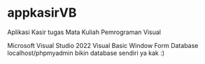 # appkasirVB
Aplikasi Kasir tugas Mata Kuliah Pemrograman Visual 


Microsoft Visual Studio 2022
Visual Basic
Window Form
Database localhost/phpmyadmin
bikin database sendiri ya kak :)
